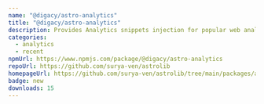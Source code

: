 ```yaml
---
name: "@digacy/astro-analytics"
title: "@digacy/astro-analytics"
description: Provides Analytics snippets injection for popular web analytics tools
categories:
  - analytics
  - recent
npmUrl: https://www.npmjs.com/package/@digacy/astro-analytics
repoUrl: https://github.com/surya-ven/astrolib
homepageUrl: https://github.com/surya-ven/astrolib/tree/main/packages/analytics
badge: new
downloads: 15
---
```

